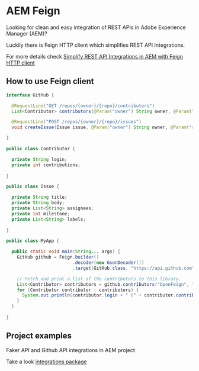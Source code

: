 # AEM Feign 

Looking for clean and easy integration of REST APIs in Adobe Experience Manager (AEM)? 

Luckily there is Feign HTTP client which simplifies REST API Integrations. 

For more details check [Simplify REST API Integrations in AEM with Feign HTTP client](https://devz.life/blog/simplify-rest-api-integrations-in-aem-with-feign-http-client/)

## How to use Feign client
```java
interface GitHub {

  @RequestLine("GET /repos/{owner}/{repo}/contributors")
  List<Contributor> contributors(@Param("owner") String owner, @Param("repo") String repo);

  @RequestLine("POST /repos/{owner}/{repo}/issues")
  void createIssue(Issue issue, @Param("owner") String owner, @Param("repo") String repo);

}

public class Contributor {

  private String login;
  private int contributions;
  
}

public class Issue {

  private String title;
  private String body;
  private List<String> assignees;
  private int milestone;
  private List<String> labels;
  
}

public class MyApp {

  public static void main(String... args) {
    GitHub github = Feign.builder()
                         .decoder(new GsonDecoder())
                         .target(GitHub.class, "https://api.github.com");

    // Fetch and print a list of the contributors to this library.
    List<Contributor> contributors = github.contributors("OpenFeign", "feign");
    for (Contributor contributor : contributors) {
      System.out.println(contributor.login + " (" + contributor.contributions + ")");
    }
  }
  
}
```

## Project examples
Faker API and Github API integrations in AEM project

Take a look [integrations package](https://github.com/mkovacek/aem-feign/tree/develop/core/src/main/java/com/mkovacek/aem/core/integrations)

